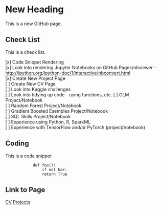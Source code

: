 # New Heading

This is a new GitHub page.


## Check List 

This is a check list.

[x] Code Snippet Rendering  
[x] Look into rendering Jupyter Notebooks on GitHub Pages/nbviewer - http://ipython.org/ipython-doc/1/interactive/nbconvert.html  
[x] Create New Project Page  
[ ] Create New CV Page  
[ ] Look into Kaggle challenges  
[ ] Look into tidying up code - using functions, etc.
[ ] GLM Project/Notebook  
[ ] Random Forest Project/Notebook  
[ ] Gradient Boosted Esembles Project/Notebook  
[ ] SQL Skills Project/Notebook  
[ ] Experience using Python, R, SparkML  
[ ] Experience with TensorFlow and/or PyTorch (project/notebook)  

## Coding

This is a code snippet 

                def foo():
                    if not bar:
                    return True
                    
 ## Link to Page  
 <a href="cv.html">CV</a>
 <a href="projects.html">Projects</a>
